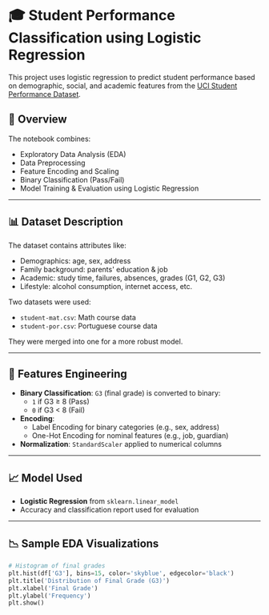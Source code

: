 # 🎓 Student Performance Classification using Logistic Regression

This project uses logistic regression to predict student performance based on demographic, social, and academic features from the [UCI Student Performance Dataset](https://archive.ics.uci.edu/ml/datasets/Student+Performance).

## 🚀 Overview

The notebook combines:
- Exploratory Data Analysis (EDA)
- Data Preprocessing
- Feature Encoding and Scaling
- Binary Classification (Pass/Fail)
- Model Training & Evaluation using Logistic Regression

---

## 📊 Dataset Description

The dataset contains attributes like:
- Demographics: age, sex, address
- Family background: parents' education & job
- Academic: study time, failures, absences, grades (G1, G2, G3)
- Lifestyle: alcohol consumption, internet access, etc.

Two datasets were used:
- `student-mat.csv`: Math course data
- `student-por.csv`: Portuguese course data

They were merged into one for a more robust model.

---

## 🔧 Features Engineering

- **Binary Classification**: `G3` (final grade) is converted to binary:
  - `1` if G3 ≥ 8 (Pass)
  - `0` if G3 < 8 (Fail)
- **Encoding**: 
  - Label Encoding for binary categories (e.g., sex, address)
  - One-Hot Encoding for nominal features (e.g., job, guardian)
- **Normalization**: `StandardScaler` applied to numerical columns

---

## 📈 Model Used

- **Logistic Regression** from `sklearn.linear_model`
- Accuracy and classification report used for evaluation

---

## 📉 Sample EDA Visualizations

```python
# Histogram of final grades
plt.hist(df['G3'], bins=15, color='skyblue', edgecolor='black')
plt.title('Distribution of Final Grade (G3)')
plt.xlabel('Final Grade')
plt.ylabel('Frequency')
plt.show()
